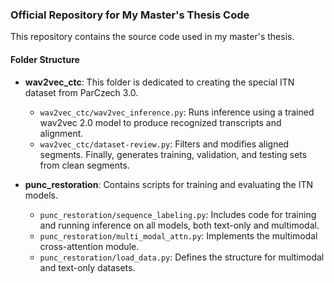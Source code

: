 
### Official Repository for My Master's Thesis Code

This repository contains the source code used in my master's thesis.

#### Folder Structure

- **wav2vec_ctc**: This folder is dedicated to creating the special ITN dataset from ParCzech 3.0.
  - `wav2vec_ctc/wav2vec_inference.py`: Runs inference using a trained wav2vec 2.0 model to produce recognized transcripts and alignment.
  - `wav2vec_ctc/dataset-review.py`: Filters and modifies aligned segments. Finally, generates training, validation, and testing sets from clean segments.

- **punc_restoration**: Contains scripts for training and evaluating the ITN models.
  - `punc_restoration/sequence_labeling.py`: Includes code for training and running inference on all models, both text-only and multimodal.
  - `punc_restoration/multi_modal_attn.py`: Implements the multimodal cross-attention module.
  - `punc_restoration/load_data.py`: Defines the structure for multimodal and text-only datasets.


